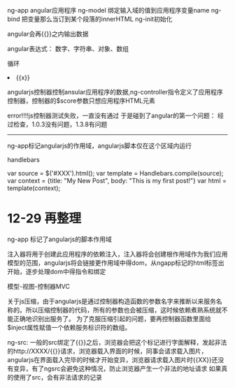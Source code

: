 ng-app angular应用程序
ng-model 绑定输入域的值到应用程序变量name
ng-bind 把变量那么当订到某个段落的innerHTML
ng-init初始化

angular会再{{}}之内输出数据

angular表达式：
数字、字符串、对象、数组

循环
<li ng-repeat="x in names">{{x}}</li>


angularjs控制器控制ansular应用程序的数据,ng-controller指令定义了应用程序控制器，控制器的$score参数只想应用程序HTML元素

error!!!!js控制器测试失败，一直没有通过
于是碰到了angular的第一个问题：
经过检查，1.0.3没有问题，1.3.8有问题


_________________________
ng-app标记angularjs的作用域，angularjs脚本仅在这个区域内运行

handlebars

var source = $('#XXX').html();
var template = Handlebars.compile(source);
var context = {title: "My New Post", body: "This is my first post!"}
var html    = template(context);

12-29 再整理
===========
ng-app 标记了angularjs的脚本作用域

注入器将用于创建此应用程序的依赖注入，注入器将会创建根作用域作为我们应用模型的范围，angularjs将会链接更作用域中得dom，从ngapp标记的html标签出开始，逐步处理dom中得指令和绑定

模型-视图-控制器MVC

关于js压缩，由于angularjs是通过控制器构造函数的参数名字来推断以来服务名称的。所以压缩控制器的代码，所有的参数也会被压缩，这时候依赖煮熟系统就不能正确地识别出服务了。
为了克服压缩引起的问题，要再控制器函数里面给$inject属性赋值一个依赖服务标识符的数组。

ng-src:
一般的src绑定了{{}}之后，浏览器会把这个标记进行字面解释，发起非法的http://XXXX/{{}}请求，浏览器载入界面的时候，同事会请求载入图片，angularjs在界面载入完毕的时候才开始变异，浏览器请求载入图片时{{XX}}还没有变异，有了ngsrc会避免这种情况，防止浏览器产生一个非法的地址请求
如果真的使用了src，会有非法请求的记录









